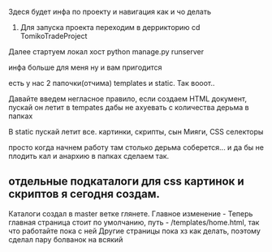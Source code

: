 Здеся будет инфа по проекту и навигация
как и чо делать 

1. Для запуска проекта переходим в деррикторию
cd TomikoTradeProject

Далее стартуем локал хост python manage.py runserver

инфа больше для меня ну и вам пригодится

есть у нас 2 папочки(отчима) templates и static. Так вооот..  

Давайте введем негласное правило, если создаем HTML документ, пускай он летит в tempates дабы не ахуевать с количества дерьма в папках

В static пускай летит все. картинки, скрипты, сын Мияги, CSS селекторы

просто когда начнем работу там столько дерьма соберется... и да бы не плодить кал и анархию в папках сделаем так. 

отдельные подкаталоги для css картинок и скриптов я сегодня создам. 
----------------------------------------------------------------------
Каталоги создал в master ветке глянете.
Главное изменение - Теперь главная страница стоит по умолчанию, путь - /templates/home.html, так что работайте пока с ней
Другие страницы пока хз как делать, поэтому сделал пару болванок на всякий
